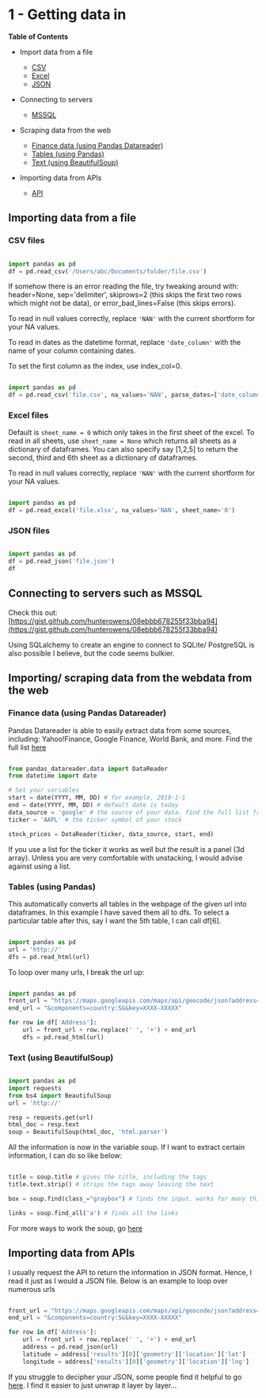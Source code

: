 
# 1 - Getting data in

__Table of Contents__
 * Import data from a file 
    - [CSV](#csv)
    - [Excel](#excel)
    - [JSON](#json)

 * Connecting to servers
    - [MSSQL](#mssql)

 * Scraping data from the web
    - [Finance data (using Pandas Datareader)](#datareader)
    - [Tables (using Pandas)](#tables)
    - [Text (using BeautifulSoup)](#text)

 * Importing data from APIs
    - [API](#api)

## Importing data from a file

<a id="csv"></a> 
### CSV files  

```python

import pandas as pd
df = pd.read_csv('/Users/abc/Documents/folder/file.csv')

```

If somehow there is an error reading the file, try tweaking around with: header=None, sep='delimiter', skiprows=2 (this skips the first two rows which might not be data), or error_bad_lines=False (this skips errors).

To read in null values correctly, replace `'NAN'` with the current shortform for your NA values.

To read in dates as the datetime format, replace `'date_column'` with the name of your column containing dates. 

To set the first column as the index, use index_col=0.

```python

import pandas as pd
df = pd.read_csv('file.csv', na_values='NAN', parse_dates=['date_column'], error_bad_lines=False, header=None, index_col=0)

```


 <a id="excel"></a>
### Excel files

Default is `sheet_name = 0` which only takes in the first sheet of the excel. To read in all sheets, use `sheet_name = None` which returns all sheets as a dictionary of dataframes. You can also specify say [1,2,5] to return the second, third and 6th sheet as a dictionary of dataframes.

To read in null values correctly, replace `'NAN'` with the current shortform for your NA values.

```python

import pandas as pd
df = pd.read_excel('file.xlsx', na_values='NAN', sheet_name='0')

```


<a id="json"></a>
### JSON files 

```python

import pandas as pd
df = pd.read_json('file.json')
df

```

<a id="mssql"></a>
## Connecting to servers such as MSSQL

Check this out: [https://gist.github.com/hunterowens/08ebbb678255f33bba94](https://gist.github.com/hunterowens/08ebbb678255f33bba94)

Using SQLalchemy to create an engine to connect to SQLite/ PostgreSQL is also possible I believe, but the code seems bulkier.

<a id="datareader"></a>
## Importing/ scraping data from the webdata from the web 

### Finance data (using Pandas Datareader)

Pandas Datareader is able to easily extract data from some sources, including: Yahoo!Finance, Google Finance, World Bank, and more. Find the full list [here](https://pandas-datareader.readthedocs.io/en/latest/remote_data.html)

```python

from pandas_datareader.data import DataReader 
from datetime import date 

# Set your variables
start = date(YYYY, MM, DD) # for example, 2010-1-1
end = date(YYYY, MM, DD) # default date is today
data_source = 'google' # the source of your data. find the full list from the above link
ticker = 'AAPL' # the ticker symbol of your stock

stock_prices = DataReader(ticker, data_source, start, end)

```

If you use a list for the ticker it works as well but the result is a panel (3d array). Unless you are very comfortable with unstacking, I would advise against using a list.

<a id="tables"></a>
### Tables (using Pandas)

This automatically converts all tables in the webpage of the given url into dataframes.
In this example I have saved them all to dfs.
To select a particular table after this, say I want the 5th table, I can call df[6].

```python

import pandas as pd
url = 'http://'
dfs = pd.read_html(url)

```

To loop over many urls, I break the url up:

```python

import pandas as pd
front_url = "https://maps.googleapis.com/maps/api/geocode/json?address="
end_url = "&components=country:SG&key=XXXX-XXXXX"

for row in df['Address']:
    url = front_url + row.replace(' ', '+') + end_url
    dfs = pd.read_html(url)

```
<a id="text"></a>
### Text (using BeautifulSoup)

```python

import pandas as pd
import requests
from bs4 import BeautifulSoup
url = 'http://'

resp = requests.get(url)
html_doc = resp.text
soup = BeautifulSoup(html_doc, 'html.parser')

```

All the information is now in the variable soup. If I want to extract certain information, I can do so like below:


```python

title = soup.title # gives the title, including the tags
title.text.strip() # strips the tags away leaving the text

box = soup.find(class_="graybox") # finds the input. works for many things including class, p, etc

links = soup.find_all('a') # finds all the links

```

For more ways to work the soup, go [here](https://www.crummy.com/software/BeautifulSoup/bs4/doc/#calling-a-tag-is-like-calling-find-all)

<a id="api"></a>
## Importing data from APIs

I usually request the API to return the information in JSON format. Hence, I read it just as I would a JSON file. Below is an example to loop over numerous urls

```python

front_url = "https://maps.googleapis.com/maps/api/geocode/json?address="
end_url = "&components=country:SG&key=XXXX-XXXXX"

for row in df['Address']:
    url = front_url + row.replace(' ', '+') + end_url
    address = pd.read_json(url)
    latitude = address['results'][0]['geometry']['location']['lat']
    longitude = address['results'][0]['geometry']['location']['lng']

```

If you struggle to decipher your JSON, some people find it helpful to go [here](http://jsonviewer.stack.hu/). I find it easier to just unwrap it layer by layer...